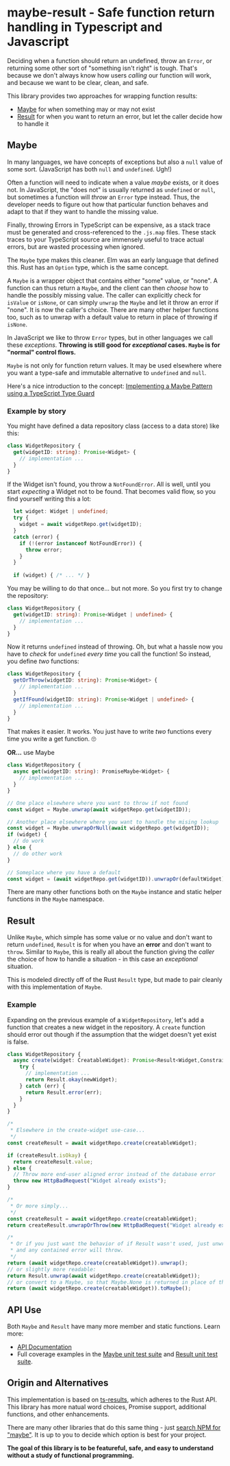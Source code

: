 # maybe-result - Safe function return handling in Typescript and Javascript

Deciding when a function should return an undefined, throw an `Error`, or returning some other sort of
"something isn't right" is tough. That's because we don't always know how users _calling_ our function
will work, and because we want to be clear, clean, and safe.

This library provides two approaches for wrapping function results:

- [Maybe](#maybe) for when something may or may not exist
- [Result](#result) for when you want to return an error, but let the caller decide how to handle it

## Maybe

In many languages, we have concepts of exceptions but also a `null` value of some sort.
(JavaScript has both `null` and `undefined`. Ugh!)

Often a function will need to indicate when a value _maybe_ exists, or it does not.
In JavaScript, the "does not" is usually returned as `undefined` or `null`, but sometimes
a function will *throw* an `Error` type instead. Thus, the developer needs to figure out
how that particular function behaves and adapt to that if they want to handle
the missing value.

Finally, throwing Errors in TypeScript can be expensive, as a stack trace must be
generated and cross-referenced to the `.js.map` files. These stack traces to your
TypeScript source are immensely useful to trace actual errors, but are wasted
processing when ignored.

The `Maybe` type makes this cleaner. Elm was an early language that defined this.
Rust has an `Option` type, which is the same concept.

A `Maybe` is a wrapper object that contains either "some" value, or "none".
A function can thus return a `Maybe`, and the client can then _choose_ how to handle
the possibly missing value. The caller can explicitly check for `isValue` or
`isNone`, or can simply `unwrap` the `Maybe` and let it throw an error if "none".
It is now the caller's choice. There are many other helper functions too, such as
to unwrap with a default value to return in place of throwing if `isNone`.

In JavaScript we like to throw `Error` types, but in other languages we call these _exceptions_.
**Throwing is still good for _exceptional_ cases. `Maybe` is for "normal" control flows.**

`Maybe` is not only for function return values. It may be used elsewhere where you want a type-safe
and immutable alternative to `undefined` and `null`.

Here's a nice introduction to the concept:
[Implementing a Maybe Pattern using a TypeScript Type Guard](https://medium.com/@sitapati/implementing-a-maybe-pattern-using-a-typescript-type-guard-81b55efc0af0)

### Example by story

You might have defined a data repository class (access to a data store) like this:

```ts
class WidgetRepository {
  get(widgetID: string): Promise<Widget> {
    // implementation ...
  }
}
```

If the Widget isn't found, you throw a `NotFoundError`. All is well, until you start _expecting_
a Widget not to be found. That becomes valid flow, so you find yourself writing this a lot:

```ts
  let widget: Widget | undefined;
  try {
    widget = await widgetRepo.get(widgetID);
  }
  catch (error) {
    if (!(error instanceof NotFoundError)) {
      throw error;
    }
  }
  
  if (widget) { /* ... */ }
```

You may be willing to do that once... but not more. So you first try to change the repository:

```ts
class WidgetRepository {
  get(widgetID: string): Promise<Widget | undefined> {
    // implementation ...
  }
}
```

Now it returns `undefined` instead of throwing. Oh, but what a hassle now you have to _check_ for
`undefined` _every time_ you call the function! So instead, you define _two_ functions:

```ts
class WidgetRepository {
  getOrThrow(widgetID: string): Promise<Widget> {
    // implementation ...
  }
  getIfFound(widgetID: string): Promise<Widget | undefined> {
    // implementation ...
  }
}
```

That makes it easier. It works. You just have to write _two_ functions every time you write a get function. 🙄

**OR...** use Maybe

```ts
class WidgetRepository {
  async get(widgetID: string): PromiseMaybe<Widget> {
    // implementation ...
  }
}

// One place elsewhere where you want to throw if not found
const widget = Maybe.unwrap(await widgetRepo.get(widgetID));

// Another place elsewhere where you want to handle the mising lookup
const widget = Maybe.unwrapOrNull(await widgetRepo.get(widgetID));
if (widget) {
  // do work
} else {
  // do other work
}

// Someplace where you have a default
const widget = (await widgetRepo.get(widgetID)).unwrapOr(defaultWidget);
```

There are many other functions both on the `Maybe` instance and static helper functions in
the `Maybe` namespace.

## Result

Unlike `Maybe`, which simple has some value or no value and don't want to return `undefined`, 
`Result` is for when you have an **error** and don't want to `throw`.
Similar to `Maybe`, this is really all about the function giving the _caller_ the choice of
how to handle a situation - in this case an _exceptional_ situation.

This is modeled directly off of the Rust `Result` type, but made to pair cleanly with this implementation of `Maybe`.

### Example

Expanding on the previous example of a `WidgetRepository`, let's add a function that creates a new widget
in the repository. A `create` function should error out though if the assumption that the widget doesn't
yet exist is false.

```ts
class WidgetRepository {
  async create(widget: CreatableWidget): Promise<Result<Widget,ConstraintError>> {
    try {
      // implementation ...
      return Result.okay(newWidget);
    } catch (err) {
      return Result.error(err);
    }
  }
}

/*
 * Elsewhere in the create-widget use-case...
 */
const createResult = await widgetRepo.create(creatableWidget);

if (createResult.isOkay) {
  return createResult.value;
} else {
  // Throw more end-user aligned error instead of the database error
  throw new HttpBadRequest("Widget already exists");
}

/*
 * Or more simply...
 */
const createResult = await widgetRepo.create(creatableWidget);
return createResult.unwrapOrThrow(new HttpBadRequest("Widget already exists"));

/*
 * Or if you just want the behavior of if Result wasn't used, just unwrap it
 * and any contained error will throw.
 */
return (await widgetRepo.create(creatableWidget)).unwrap();
// or slightly more readable:
return Result.unwrap(await widgetRepo.create(creatableWidget));
// or convert to a Maybe, so that Maybe.None is returned in place of the error
return (await widgetRepo.create(creatableWidget)).toMaybe();
```

## API Use

Both `Maybe` and `Result` have many more member and static functions. Learn more:

- [API Documentation](https://www.jsdocs.io/package/maybe-result)
- Full coverage examples in the [Maybe unit test suite](src/maybe.spec.ts) and [Result unit test suite](src/result.spec.ts).

## Origin and Alternatives

This implementation is based on [ts-results](https://github.com/vultix/ts-results),
which adheres to the Rust API. 
This library has more natual word choices, Promise support, additional functions, and other enhancements.

There are many other libraries that do this same thing - just
[search NPM for "maybe"](https://www.npmjs.com/search?q=maybe).
It is up to you to decide which option is best for your project.

**The goal of this library is to be featureful, safe, and easy to understand without 
a study of functional programming.**
